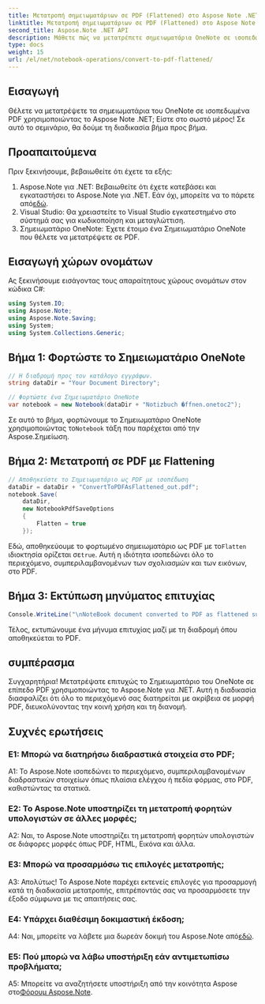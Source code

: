 ```yaml
---
title: Μετατροπή σημειωματάριων σε PDF (Flattened) στο Aspose Note .NET
linktitle: Μετατροπή σημειωματάριων σε PDF (Flattened) στο Aspose Note .NET
second_title: Aspose.Note .NET API
description: Μάθετε πώς να μετατρέπετε σημειωματάρια OneNote σε ισοπεδωμένα PDF χωρίς κόπο χρησιμοποιώντας το Aspose.Note για .NET. Διατηρήστε το περιεχόμενό σας απρόσκοπτα.
type: docs
weight: 15
url: /el/net/notebook-operations/convert-to-pdf-flattened/
---
```

## Εισαγωγή

Θέλετε να μετατρέψετε τα σημειωματάρια του OneNote σε ισοπεδωμένα PDF χρησιμοποιώντας το Aspose Note .NET; Είστε στο σωστό μέρος! Σε αυτό το σεμινάριο, θα δούμε τη διαδικασία βήμα προς βήμα.

## Προαπαιτούμενα

Πριν ξεκινήσουμε, βεβαιωθείτε ότι έχετε τα εξής:

1.  Aspose.Note για .NET: Βεβαιωθείτε ότι έχετε κατεβάσει και εγκαταστήσει το Aspose.Note για .NET. Εάν όχι, μπορείτε να το πάρετε από[εδώ](https://releases.aspose.com/note/net/).
2. Visual Studio: Θα χρειαστείτε το Visual Studio εγκατεστημένο στο σύστημά σας για κωδικοποίηση και μεταγλώττιση.
3. Σημειωματάριο OneNote: Έχετε έτοιμο ένα Σημειωματάριο OneNote που θέλετε να μετατρέψετε σε PDF.

## Εισαγωγή χώρων ονομάτων

Ας ξεκινήσουμε εισάγοντας τους απαραίτητους χώρους ονομάτων στον κώδικα C#:

```csharp
using System.IO;
using Aspose.Note;
using Aspose.Note.Saving;
using System;
using System.Collections.Generic;
```

## Βήμα 1: Φορτώστε το Σημειωματάριο OneNote

```csharp
// Η διαδρομή προς τον κατάλογο εγγράφων.
string dataDir = "Your Document Directory";

// Φορτώστε ένα Σημειωματάριο OneNote
var notebook = new Notebook(dataDir + "Notizbuch �ffnen.onetoc2");
```

 Σε αυτό το βήμα, φορτώνουμε το Σημειωματάριο OneNote χρησιμοποιώντας το`Notebook` τάξη που παρέχεται από την Aspose.Σημείωση.

## Βήμα 2: Μετατροπή σε PDF με Flattening

```csharp
// Αποθηκεύστε το Σημειωματάριο ως PDF με ισοπέδωση
dataDir = dataDir + "ConvertToPDFAsFlattened_out.pdf";
notebook.Save(
    dataDir,
    new NotebookPdfSaveOptions
    {
        Flatten = true
    }); 
```

 Εδώ, αποθηκεύουμε το φορτωμένο σημειωματάριο ως PDF με το`Flatten` ιδιοκτησία ορίζεται σε`true`. Αυτή η ιδιότητα ισοπεδώνει όλο το περιεχόμενο, συμπεριλαμβανομένων των σχολιασμών και των εικόνων, στο PDF.

## Βήμα 3: Εκτύπωση μηνύματος επιτυχίας

```csharp
Console.WriteLine("\nNoteBook document converted to PDF as flattened successfully.\nFile saved at " + dataDir);
```

Τέλος, εκτυπώνουμε ένα μήνυμα επιτυχίας μαζί με τη διαδρομή όπου αποθηκεύεται το PDF.

## συμπέρασμα

Συγχαρητήρια! Μετατρέψατε επιτυχώς το Σημειωματάριο του OneNote σε επίπεδο PDF χρησιμοποιώντας το Aspose.Note για .NET. Αυτή η διαδικασία διασφαλίζει ότι όλο το περιεχόμενό σας διατηρείται με ακρίβεια σε μορφή PDF, διευκολύνοντας την κοινή χρήση και τη διανομή.

## Συχνές ερωτήσεις

### Ε1: Μπορώ να διατηρήσω διαδραστικά στοιχεία στο PDF;

A1: Το Aspose.Note ισοπεδώνει το περιεχόμενο, συμπεριλαμβανομένων διαδραστικών στοιχείων όπως πλαίσια ελέγχου ή πεδία φόρμας, στο PDF, καθιστώντας τα στατικά.

### Ε2: Το Aspose.Note υποστηρίζει τη μετατροπή φορητών υπολογιστών σε άλλες μορφές;

A2: Ναι, το Aspose.Note υποστηρίζει τη μετατροπή φορητών υπολογιστών σε διάφορες μορφές όπως PDF, HTML, Εικόνα και άλλα.

### Ε3: Μπορώ να προσαρμόσω τις επιλογές μετατροπής;

Α3: Απολύτως! Το Aspose.Note παρέχει εκτενείς επιλογές για προσαρμογή κατά τη διαδικασία μετατροπής, επιτρέποντάς σας να προσαρμόσετε την έξοδο σύμφωνα με τις απαιτήσεις σας.

### Ε4: Υπάρχει διαθέσιμη δοκιμαστική έκδοση;

 A4: Ναι, μπορείτε να λάβετε μια δωρεάν δοκιμή του Aspose.Note από[εδώ](https://releases.aspose.com/).

### Ε5: Πού μπορώ να λάβω υποστήριξη εάν αντιμετωπίσω προβλήματα;

 A5: Μπορείτε να αναζητήσετε υποστήριξη από την κοινότητα Aspose στο[Φόρουμ Aspose.Note](https://forum.aspose.com/c/note/28).